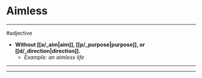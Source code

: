 # Aimless
---
#adjective
- **Without [[a/_aim|aim]], [[p/_purpose|purpose]], or [[d/_direction|direction]].**
	- _Example: an aimless life_
---
---
